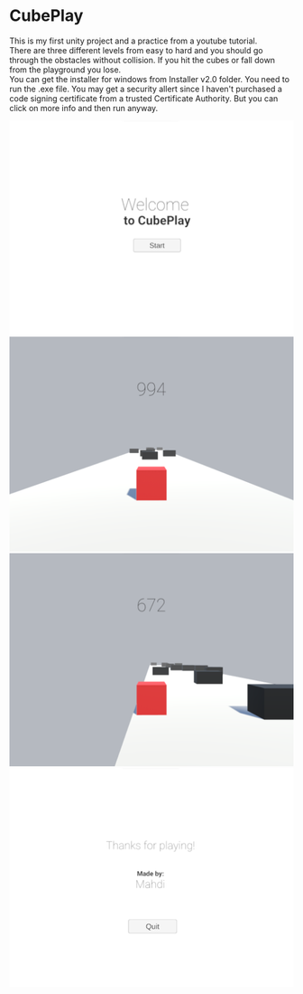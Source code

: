 # CubePlay
This is my first unity project and a practice from a youtube tutorial.<br>
There are three different levels from easy to hard and you should go through the obstacles without collision. If you hit the cubes or fall down from the playground you lose.<br>
You can get the installer for windows from Installer v2.0 folder. You need to run the .exe file. You may get a security allert since I haven't purchased a code signing certificate from a trusted Certificate Authority. But you can click on more info and then run anyway.

<div style="text-align: center;">
<img src="PICS/Screenshot 2023-09-02 121117.png"/>
<img id src="PICS/Screenshot 2023-09-02 121245.png"/>
<img id src="PICS/Screenshot 2023-09-02 121430.png"/>
<img id src="PICS/Screenshot 2023-09-02 121531.png"/>

</div>
